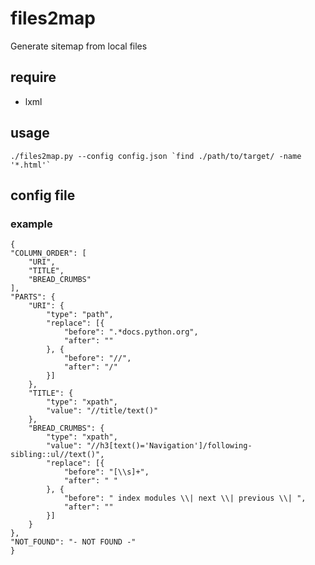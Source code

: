 files2map
=========

Generate sitemap from local files

## require

 * lxml

## usage

	./files2map.py --config config.json `find ./path/to/target/ -name '*.html'`

## config file

### example



	{
	"COLUMN_ORDER": [
		"URI",
		"TITLE",
		"BREAD_CRUMBS"
	],
	"PARTS": {
		"URI": {
			"type": "path",
			"replace": [{
				"before": ".*docs.python.org",
				"after": ""
			}, {
				"before": "//",
				"after": "/"
			}]
		},
		"TITLE": {
			"type": "xpath",
			"value": "//title/text()"
		},
		"BREAD_CRUMBS": {
			"type": "xpath",
			"value": "//h3[text()='Navigation']/following-sibling::ul//text()",
			"replace": [{
				"before": "[\\s]+",
				"after": " "
			}, {
				"before": " index modules \\| next \\| previous \\| ",
				"after": ""
			}]
		}
	},
	"NOT_FOUND": "- NOT FOUND -"
	}